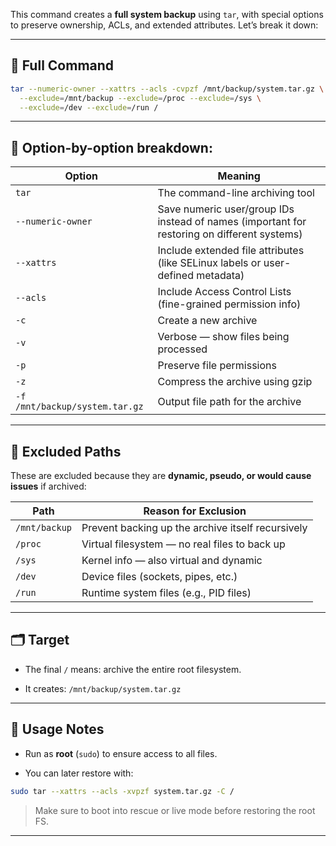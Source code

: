 This command creates a **full system backup** using `tar`, with special options to preserve ownership, ACLs, and extended attributes. Let’s break it down:

---

## 🧾 Full Command

```bash
tar --numeric-owner --xattrs --acls -cvpzf /mnt/backup/system.tar.gz \
  --exclude=/mnt/backup --exclude=/proc --exclude=/sys \
  --exclude=/dev --exclude=/run /
```

---

## 🧩 Option-by-option breakdown:

|Option|Meaning|
|---|---|
|`tar`|The command-line archiving tool|
|`--numeric-owner`|Save numeric user/group IDs instead of names (important for restoring on different systems)|
|`--xattrs`|Include extended file attributes (like SELinux labels or user-defined metadata)|
|`--acls`|Include Access Control Lists (fine-grained permission info)|
|`-c`|Create a new archive|
|`-v`|Verbose — show files being processed|
|`-p`|Preserve file permissions|
|`-z`|Compress the archive using gzip|
|`-f /mnt/backup/system.tar.gz`|Output file path for the archive|

---

## 🚫 Excluded Paths

These are excluded because they are **dynamic, pseudo, or would cause issues** if archived:

|Path|Reason for Exclusion|
|---|---|
|`/mnt/backup`|Prevent backing up the archive itself recursively|
|`/proc`|Virtual filesystem — no real files to back up|
|`/sys`|Kernel info — also virtual and dynamic|
|`/dev`|Device files (sockets, pipes, etc.)|
|`/run`|Runtime system files (e.g., PID files)|

---

## 🗂️ Target

- The final `/` means: archive the entire root filesystem.
    
- It creates: `/mnt/backup/system.tar.gz`
    

---

## 🧠 Usage Notes

- Run as **root** (`sudo`) to ensure access to all files.
    
- You can later restore with:
    

```bash
sudo tar --xattrs --acls -xvpzf system.tar.gz -C /
```

> Make sure to boot into rescue or live mode before restoring the root FS.

---

